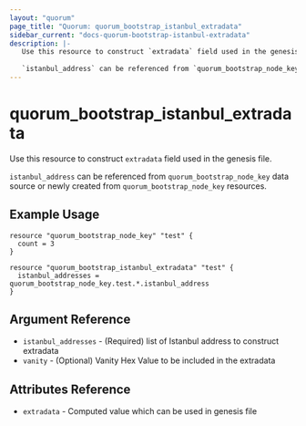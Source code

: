 ```yaml
---
layout: "quorum"
page_title: "Quorum: quorum_bootstrap_istanbul_extradata"
sidebar_current: "docs-quorum-bootstrap-istanbul-extradata"
description: |-
   Use this resource to construct `extradata` field used in the genesis file.
   
   `istanbul_address` can be referenced from `quorum_bootstrap_node_key` data source or newly created from `quorum_bootstrap_node_key` resources.
---
```


# quorum_bootstrap_istanbul_extradata

Use this resource to construct `extradata` field used in the genesis file.

`istanbul_address` can be referenced from `quorum_bootstrap_node_key` data source or newly created from `quorum_bootstrap_node_key` resources.

## Example Usage

```hcl
resource "quorum_bootstrap_node_key" "test" {
  count = 3
}

resource "quorum_bootstrap_istanbul_extradata" "test" {
  istanbul_addresses = quorum_bootstrap_node_key.test.*.istanbul_address
}
```

## Argument Reference

- `istanbul_addresses` - (Required) list of Istanbul address to construct extradata
- `vanity` - (Optional) Vanity Hex Value to be included in the extradata

## Attributes Reference

- `extradata` - Computed value which can be used in genesis file
